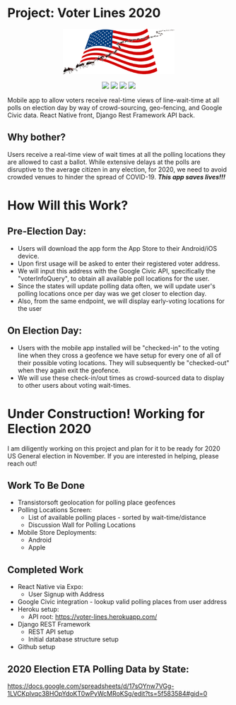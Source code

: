 # Project: Voter Lines 2020
<p align="center"><img width="50%" height="50%" src="../static/img/ants-on-flag1.png?raw=true"></p>

<p align="center">
<img src="https://img.shields.io/badge/ReactNative-✔-blue.svg?style=plastic">
<img src="https://img.shields.io/badge/DjangoRest-✔-brightgreen.svg?style=plastic">
<img src="https://img.shields.io/badge/Python-3-brightgreen.svg?style=plastic">
<img src="https://img.shields.io/badge/Heroku-✔-blueviolet.svg?style=plastic">
</p>
<p>
Mobile app to allow voters receive real-time views of line-wait-time at all polls on election day by way of crowd-sourcing, geo-fencing, and Google Civic data. React Native front, Django Rest Framework API back.
</p>

## Why bother?
Users receive a real-time view of wait times at all the polling locations they are allowed to cast a ballot. While extensive delays at the polls are disruptive to the average citizen in any election, for 2020, we need to avoid crowded venues to hinder the spread of COVID-19. <b><i>This app saves lives!!!</i></b>

# How Will this Work?
## Pre-Election Day:
* Users will download the app form the App Store to their Android/iOS device. 
* Upon first usage will be asked to enter their registered voter address.
* We will input this address with the Google Civic API, specifically the "voterInfoQuery", to obtain all available poll locations for the user.
* Since the states will update polling data often, we will update user's polling locations once per day was we get closer to election day.
* Also, from the same endpoint, we will display early-voting locations for the user
## On Election Day:
* Users with the mobile app installed will be "checked-in" to the voting line when they cross a geofence we have setup for every one of all of their possible voting locations. They will subsequently be "checked-out" when they again exit the geofence.
* We will use these check-in/out times as crowd-sourced data to display to other users about voting wait-times.

# Under Construction! Working for Election 2020
I am diligently working on this project and plan for it to be ready for 2020 US General election in November. If you are interested in helping, please reach out!

## Work To Be Done
* Transistorsoft geolocation for polling place geofences
* Polling Locations Screen:
    * List of available polling places - sorted by wait-time/distance
    * Discussion Wall for Polling Locations
* Mobile Store Deployments:
    * Android
    * Apple

## Completed Work
* React Native via Expo:
    * User Signup with Address
* Google Civic integration - lookup valid polling places from user address
* Heroku setup:
   * API root: https://voter-lines.herokuapp.com/
* Django REST Framework
    * REST API setup
    * Initial database structure setup
* Github setup

## 2020 Election ETA Polling Data by State:
https://docs.google.com/spreadsheets/d/17sOYnw7VGg-1LVCKplvqc38HOpYdoKT0wPyWcMRoKSg/edit?ts=5f583584#gid=0
